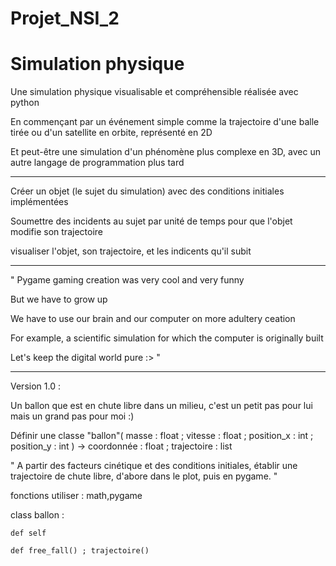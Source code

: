 # Projet_NSI_2

# Simulation physique

Une simulation physique visualisable et compréhensible réalisée avec python

En commençant par un événement simple comme la trajectoire d'une balle tirée ou d'un satellite en orbite, représenté en 2D 

Et peut-être une simulation d'un phénomène plus complexe en 3D, avec un autre langage de programmation plus tard



-------------------------------------------------------------------------------------------------------------------

Créer un objet (le sujet du simulation) avec des conditions initiales implémentées

Soumettre des incidents au sujet par unité de temps pour que l'objet modifie son trajectoire

visualiser l'objet, son trajectoire, et les indicents qu'il subit

    
-------------------------------------------------------------------------------------------------------------------


" Pygame gaming creation was very cool and very funny

But we have to grow up

We have to use our brain and our computer on more adultery ceation

For example, a scientific simulation for which the computer is originally built

Let's keep the digital world pure :> "


-------------------------------------------------------------------------------------------------------------------

Version 1.0 :

Un ballon que est en chute libre dans un milieu, c'est un petit pas pour lui mais un grand pas pour moi :) 

Définir une classe "ballon"( masse : float ; vitesse : float ; position_x : int ; position_y : int ) -> coordonnée : float ; trajectoire : list 
     
" A partir des facteurs cinétique et des conditions initiales, établir une trajectoire de chute libre, d'abore dans le plot, puis en pygame. "
   
   fonctions utiliser : math,pygame
  
  class ballon : 
  
    def self
 
    def free_fall() ; trajectoire()

